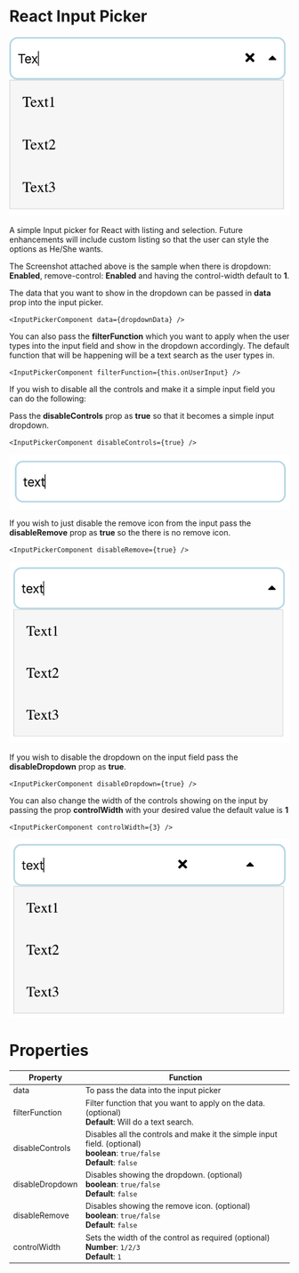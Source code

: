 # React Input Picker

![Input Picker](./SS/1.png)

A simple Input picker for React with listing and selection. Future enhancements will include custom listing so that the user can style the options as He/She wants.

The Screenshot attached above is the sample when there is dropdown: **Enabled**, remove-control: **Enabled** and having the control-width default to **1**.

The data that you want to show in the dropdown can be passed in **data** prop into the input picker.

```
<InputPickerComponent data={dropdownData} />
```

You can also pass the **filterFunction** which you want to apply when the user types into the input field and show in the dropdown accordingly. The default function that will be happening will be a text search as the user types in.
```
<InputPickerComponent filterFunction={this.onUserInput} />
```

If you wish to disable all the controls and make it a simple input field you can do the following:

Pass the **disableControls** prop as **true** so that it becomes a simple input dropdown.
```
<InputPickerComponent disableControls={true} />
```

![Disable Controls](./SS/disableControls.png)

If you wish to just disable the remove icon from the input pass the **disableRemove** prop as **true** so the there is no remove icon.
```
<InputPickerComponent disableRemove={true} />
```

![Disable Remove](./SS/disableRemove.png)

If you wish to disable the dropdown on the input field pass the **disableDropdown** prop as **true**.
```
<InputPickerComponent disableDropdown={true} />
```

You can also change the width of the controls showing on the input by passing the prop **controlWidth** with your desired value the default value is **1**
```
<InputPickerComponent controlWidth={3} />
```

![Controls width](./SS/controlsWidth.png)


# Properties

Property | Function
------------ | -------------
data | To pass the data into the input picker
filterFunction | Filter function that you want to apply on the data. (optional) <br> **Default**: Will do a text search.
disableControls | Disables all the controls and make it the simple input field. (optional)<br>**boolean**: ```true/false``` <br> **Default**: ```false```
disableDropdown | Disables showing the dropdown. (optional)<br>**boolean**: ```true/false``` <br> **Default**: ```false```
disableRemove | Disables showing the remove icon. (optional)<br>**boolean**: ```true/false``` <br> **Default**: ```false```
controlWidth | Sets the width of the control as required (optional)<br>**Number**: ```1/2/3``` <br> **Default**: ```1```
